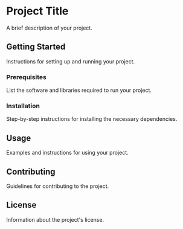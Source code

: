 # Project Title

A brief description of your project.

## Getting Started

Instructions for setting up and running your project.

### Prerequisites

List the software and libraries required to run your project.

### Installation

Step-by-step instructions for installing the necessary dependencies.

## Usage

Examples and instructions for using your project.

## Contributing

Guidelines for contributing to the project.

## License

Information about the project's license.
